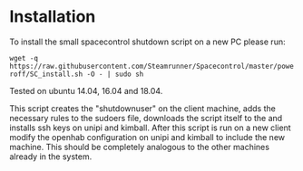 # Installation #

To install the small spacecontrol shutdown script on a new PC please run: 

`wget -q https://raw.githubusercontent.com/Steamrunner/Spacecontrol/master/poweroff/SC_install.sh -O - | sudo sh`

Tested on ubuntu 14.04, 16.04 and 18.04.

This script creates the "shutdownuser" on the client machine, adds the necessary rules to the sudoers file, downloads the script itself to the and installs ssh keys on unipi and kimball. After this script is run on a new client modify the openhab configuration on unipi and kimball to include the new machine. This should be completely analogous to the other machines already in the system.

